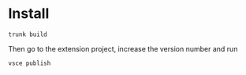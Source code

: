 # Install

```shell
trunk build
```
Then go to the extension project, increase the version number and run

```shell
vsce publish
```
